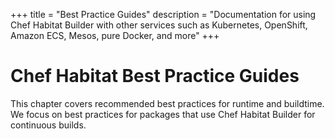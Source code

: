 +++
title = "Best Practice Guides"
description = "Documentation for using Chef Habitat Builder with other services such as Kubernetes, OpenShift, Amazon ECS, Mesos, pure Docker, and more"
+++

# <a name="best-practices" id="best-practices" data-magellan-target="best-practices">Chef Habitat Best Practice Guides</a>

This chapter covers recommended best practices for runtime and buildtime.
We focus on best practices for packages that use Chef Habitat Builder for continuous builds.
